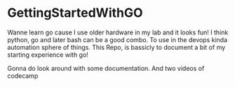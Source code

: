 # GettingStartedWithGO
Wanne learn go cause I use older hardware in my lab and it looks fun! I think python, go and later bash can be a good combo. To use in the devops kinda automation sphere of things. This Repo, is bassicly to document a bit of my starting experience with go!

Gonna do look around with some documentation. And two videos of codecamp
